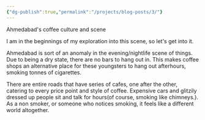 ```yaml
---
{"dg-publish":true,"permalink":"/projects/blog-posts/3/"}
---
```


Ahmedabad's coffee culture and scene

I am in the beginnings of my exploration into this scene, so let's get into it. 

Ahmedabad is sort of an anomaly in the evening/nightlife scene of things. Due to being a dry state, there are no bars to hang out in. This makes coffee shops an alternative place for these youngsters to hang out afterhours, smoking tonnes of cigarettes.

There are entire roads that have series of cafes, one after the other, catering to every price point and style of coffee. Expensive cars and glitzily dressed up people sit and talk for hours(of course, smoking like chimneys.). As a non smoker, or someone who notices smoking, it feels like a different world altogether. 

